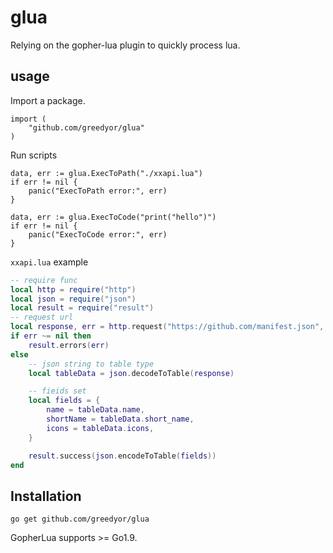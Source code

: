 # glua

Relying on the gopher-lua plugin to quickly process lua.



## usage

Import a package.
```golang
import (
    "github.com/greedyor/glua"
)
```

Run scripts 

```golang
data, err := glua.ExecToPath("./xxapi.lua")
if err != nil {
	panic("ExecToPath error:", err)
}
```
```golang
data, err := glua.ExecToCode("print("hello")")
if err != nil {
	panic("ExecToCode error:", err)
}
```


```xxapi.lua``` example

```lua
-- require func
local http = require("http")
local json = require("json")
local result = require("result")
-- request url
local response, err = http.request("https://github.com/manifest.json", "GET")
if err ~= nil then
    result.errors(err)
else
    -- json string to table type
    local tableData = json.decodeToTable(response)

    -- fieids set
    local fields = {
        name = tableData.name,
        shortName = tableData.short_name,
        icons = tableData.icons,
    }

    result.success(json.encodeToTable(fields))
end

```


## Installation

```
go get github.com/greedyor/glua
```

GopherLua supports >= Go1.9.

